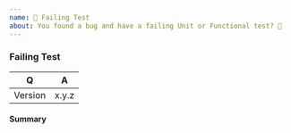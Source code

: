 ```yaml
---
name: 🐞 Failing Test
about: You found a bug and have a failing Unit or Functional test? 🔨
---
```


### Failing Test

<!-- Fill in the relevant information below to help triage your issue. -->

|    Q        |   A
|------------ | ------
| Version     | x.y.z


#### Summary

<!-- Provide a summary of the failing scenario. -->
